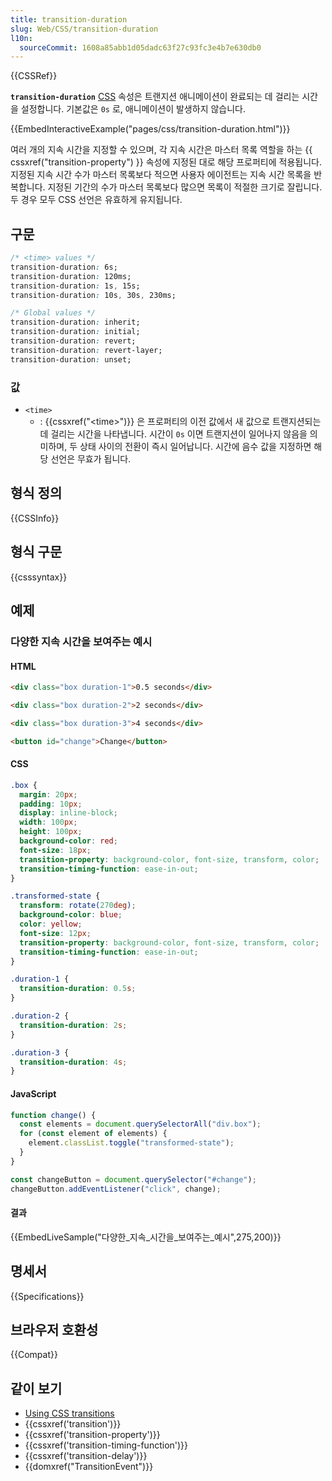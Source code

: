 ```yaml
---
title: transition-duration
slug: Web/CSS/transition-duration
l10n:
  sourceCommit: 1608a85abb1d05dadc63f27c93fc3e4b7e630db0
---
```


{{CSSRef}}

**`transition-duration`** [CSS](/ko/docs/Web/CSS) 속성은 트랜지션 애니메이션이 완료되는 데 걸리는 시간을 설정합니다. 기본값은 `0s` 로, 애니메이션이 발생하지 않습니다.

{{EmbedInteractiveExample("pages/css/transition-duration.html")}}

여러 개의 지속 시간을 지정할 수 있으며, 각 지속 시간은 마스터 목록 역할을 하는 {{ cssxref("transition-property") }} 속성에 지정된 대로 해당 프로퍼티에 적용됩니다. 지정된 지속 시간 수가 마스터 목록보다 적으면 사용자 에이전트는 지속 시간 목록을 반복합니다. 지정된 기간의 수가 마스터 목록보다 많으면 목록이 적절한 크기로 잘립니다. 두 경우 모두 CSS 선언은 유효하게 유지됩니다.

## 구문

```css
/* <time> values */
transition-duration: 6s;
transition-duration: 120ms;
transition-duration: 1s, 15s;
transition-duration: 10s, 30s, 230ms;

/* Global values */
transition-duration: inherit;
transition-duration: initial;
transition-duration: revert;
transition-duration: revert-layer;
transition-duration: unset;
```

### 값

- `<time>`
  - : {{cssxref("&lt;time&gt;")}} 은 프로퍼티의 이전 값에서 새 값으로 트랜지션되는 데 걸리는 시간을 나타냅니다. 시간이 `0s` 이면 트랜지션이 일어나지 않음을 의미하며, 두 상태 사이의 전환이 즉시 일어납니다. 시간에 음수 값을 지정하면 해당 선언은 무효가 됩니다.

## 형식 정의

{{CSSInfo}}

## 형식 구문

{{csssyntax}}

## 예제

### 다양한 지속 시간을 보여주는 예시

#### HTML

```html
<div class="box duration-1">0.5 seconds</div>

<div class="box duration-2">2 seconds</div>

<div class="box duration-3">4 seconds</div>

<button id="change">Change</button>
```

#### CSS

```css
.box {
  margin: 20px;
  padding: 10px;
  display: inline-block;
  width: 100px;
  height: 100px;
  background-color: red;
  font-size: 18px;
  transition-property: background-color, font-size, transform, color;
  transition-timing-function: ease-in-out;
}

.transformed-state {
  transform: rotate(270deg);
  background-color: blue;
  color: yellow;
  font-size: 12px;
  transition-property: background-color, font-size, transform, color;
  transition-timing-function: ease-in-out;
}

.duration-1 {
  transition-duration: 0.5s;
}

.duration-2 {
  transition-duration: 2s;
}

.duration-3 {
  transition-duration: 4s;
}
```

#### JavaScript

```js
function change() {
  const elements = document.querySelectorAll("div.box");
  for (const element of elements) {
    element.classList.toggle("transformed-state");
  }
}

const changeButton = document.querySelector("#change");
changeButton.addEventListener("click", change);
```

#### 결과

{{EmbedLiveSample("다양한_지속_시간을_보여주는_예시",275,200)}}

## 명세서

{{Specifications}}

## 브라우저 호환성

{{Compat}}

## 같이 보기

- [Using CSS transitions](/ko/docs/Web/CSS/CSS_transitions/Using_CSS_transitions)
- {{cssxref('transition')}}
- {{cssxref('transition-property')}}
- {{cssxref('transition-timing-function')}}
- {{cssxref('transition-delay')}}
- {{domxref("TransitionEvent")}}
